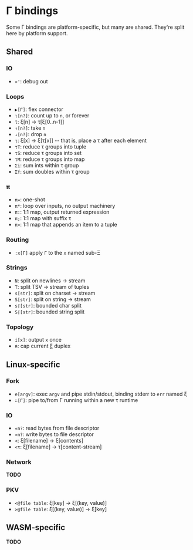 # Γ bindings
Some Γ bindings are platform-specific, but many are shared. They're split here by platform support.


## Shared
### IO
+ `»'`: debug out


### Loops
+ `▶[Γ]`: flex connector
+ `ι[n?]`: count up to `n`, or forever
+ `ϊ`: ξ[n] → τ[ξ[0..n-1]]
+ `↑[n?]`: take `n`
+ `↓[n?]`: drop `n`
+ `τ`: ξ[x] → ξ[τ[x]] -- that is, place a τ after each element
+ `τT`: reduce τ groups into tuple
+ `τS`: reduce τ groups into set
+ `τM`: reduce τ groups into map
+ `Σi`: sum ints within τ group
+ `Σf`: sum doubles within τ group


### π
+ `π=`: one-shot
+ `π*`: loop over inputs, no output machinery
+ `π:`: 1:1 map, output returned expression
+ `π;`: 1:1 map with suffix τ
+ `π«`: 1:1 map that appends an item to a tuple


### Routing
+ `:x[Γ]` apply `Γ` to the `x` named sub-Ξ


### Strings
+ `N`: split on newlines → stream
+ `T`: split TSV → stream of tuples
+ `s[str]`: split on charset → stream
+ `S[str]`: split on string → stream
+ `s⌈[str]`: bounded char split
+ `S⌈[str]`: bounded string split


### Topology
+ `i[x]`: output `x` once
+ `⍝`: cap current [ξ](xi.md) duplex


## Linux-specific
### Fork
+ `e[argv]`: exec `argv` and pipe stdin/stdout, binding stderr to `err` named ξ
+ `∷[Γ]`: pipe to/from Γ running within a new τ runtime


### IO
+ `«n?`: read bytes from file descriptor
+ `»n?`: write bytes to file descriptor
+ `<`: ξ[filename] → ξ[contents]
+ `<τ`: ξ[filename] → τ[content-stream]


### Network
**TODO**


### PKV
+ `<@file table`: ξ[key] → ξ[(key, value)]
+ `>@file table`: ξ[(key, value)] → ξ[key]


## WASM-specific
**TODO**
